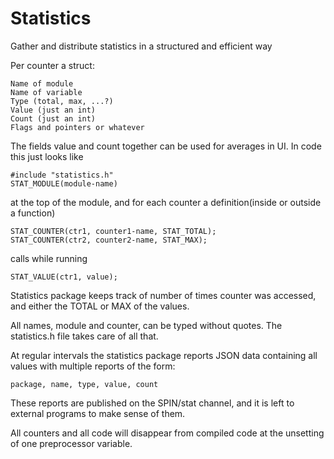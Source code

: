 # Statistics

Gather and distribute statistics in a structured and efficient way

Per counter a struct:

	Name of module
	Name of variable
	Type (total, max, ...?)
	Value (just an int)
	Count (just an int)
	Flags and pointers or whatever
	
	
The fields value and count together can be used for averages in UI.
In code this just looks like

	#include "statistics.h"
	STAT_MODULE(module-name)
	
at the top of the module, and for each counter a definition(inside or outside a function)

	STAT_COUNTER(ctr1, counter1-name, STAT_TOTAL);
	STAT_COUNTER(ctr2, counter2-name, STAT_MAX);

calls while running

	STAT_VALUE(ctr1, value);
	
Statistics package keeps track of number of times counter was accessed, and either the TOTAL or MAX of the values.

All names, module and counter, can be typed without quotes. The statistics.h file takes care of all that.

	
At regular intervals the statistics package reports JSON data containing all values with multiple reports of the form:

	package, name, type, value, count

These reports are published on the SPIN/stat channel, and it is left to external programs to make sense of them.

All counters and all code will disappear from compiled code at the unsetting of one preprocessor variable.